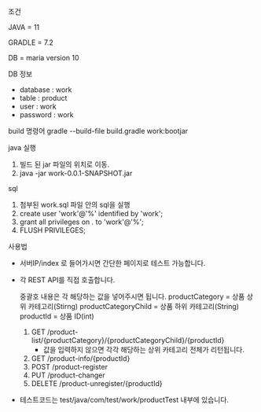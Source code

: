 조건

JAVA = 11

GRADLE = 7.2

DB = maria version 10

DB 정보
 - database : work
 - table : product
 - user : work
 - password : work

build 명령어
gradle --build-file build.gradle work:bootjar

java 실행
1. 빌드 된 jar 파일의 위치로 이동.
2. java -jar work-0.0.1-SNAPSHOT.jar

sql
1. 첨부된 work.sql 파일 안의 sql을 실행
2. create user 'work'@'%' identified by 'work';
3. grant all privileges on *.* to 'work'@'%'; 
4. FLUSH PRIVILEGES;

사용법
-  서버IP/index 로 들어가시면 간단한 페이지로 테스트 가능합니다.

- 각 REST API를 직접 호출합니다.

  중괄호 내용은 각 해당하는 값을 넣어주시면 됩니다.
  productCategory = 상품 상위 카테고리(Stirng)
  productCategoryChild = 상품 하위 카테고리(String)
  productId = 상품 ID(int)
  
    1. GET /product-list/{productCategory}/{productCategoryChild}/{productId}
        - 값을 입력하지 않으면 각각 해당하는 상위 카테고리 전체가 리턴됩니다.
    2. GET /product-info/{productId}
    3. POST /product-register
    4. PUT /product-changer
    5. DELETE /product-unregister/{productId}
    
- 테스트코드는 test/java/com/test/work/productTest 내부에 있습니다.


